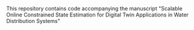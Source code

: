 This repository contains code accompanying the manuscript "Scalable Online Constrained State Estimation for Digital Twin Applications in Water Distribution Systems"
